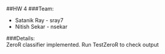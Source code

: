 ##HW 4
###Team:
 * Satanik Ray - sray7
 * Nitish Sekar - nsekar
  
###Details:  
ZeroR classifier implemented. Run TestZeroR to check output
